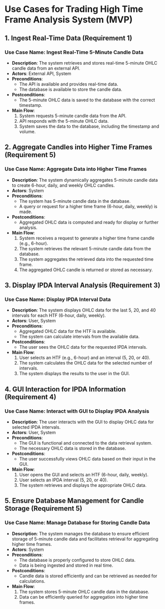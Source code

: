 # Use Cases for Trading High Time Frame Analysis System (MVP)

## 1. Ingest Real-Time Data (Requirement 1)

### Use Case Name: Ingest Real-Time 5-Minute Candle Data
- **Description**: The system retrieves and stores real-time 5-minute OHLC candle data from an external API.
- **Actors**: External API, System
- **Preconditions**:
    - The API is available and provides real-time data.
    - The database is available to store the candle data.
- **Postconditions**:
    - The 5-minute OHLC data is saved to the database with the correct timestamp.
- **Main Flow**:
    1. System requests 5-minute candle data from the API.
    2. API responds with the 5-minute OHLC data.
    3. System saves the data to the database, including the timestamp and volume.

## 2. Aggregate Candles into Higher Time Frames (Requirement 5)

### Use Case Name: Aggregate Data into Higher Time Frames
- **Description**: The system dynamically aggregates 5-minute candle data to create 6-hour, daily, and weekly OHLC candles.
- **Actors**: System
- **Preconditions**:
    - The system has 5-minute candle data in the database.
    - A query or request for a higher time frame (6-hour, daily, weekly) is made.
- **Postconditions**:
    - Aggregated OHLC data is computed and ready for display or further analysis.
- **Main Flow**:
    1. System receives a request to generate a higher time frame candle (e.g., 6-hour).
    2. The system retrieves the relevant 5-minute candle data from the database.
    3. The system aggregates the retrieved data into the requested time frame.
    4. The aggregated OHLC candle is returned or stored as necessary.

## 3. Display IPDA Interval Analysis (Requirement 3)

### Use Case Name: Display IPDA Interval Data
- **Description**: The system displays OHLC data for the last 5, 20, and 40 intervals for each HTF (6-hour, daily, weekly).
- **Actors**: User, System
- **Preconditions**:
    - Aggregated OHLC data for the HTF is available.
    - The system can calculate intervals from the available data.
- **Postconditions**:
    - The user sees the OHLC data for the requested IPDA intervals.
- **Main Flow**:
    1. User selects an HTF (e.g., 6-hour) and an interval (5, 20, or 40).
    2. The system calculates the OHLC data for the selected number of intervals.
    3. The system displays the results to the user in the GUI.

## 4. GUI Interaction for IPDA Information (Requirement 4)

### Use Case Name: Interact with GUI to Display IPDA Analysis
- **Description**: The user interacts with the GUI to display OHLC data for selected IPDA intervals.
- **Actors**: User, System
- **Preconditions**:
    - The GUI is functional and connected to the data retrieval system.
    - The necessary OHLC data is stored in the database.
- **Postconditions**:
    - The user successfully views OHLC data based on their input in the GUI.
- **Main Flow**:
    1. User opens the GUI and selects an HTF (6-hour, daily, weekly).
    2. User selects an IPDA interval (5, 20, or 40).
    3. The system retrieves and displays the appropriate OHLC data.

## 5. Ensure Database Management for Candle Storage (Requirement 5)

### Use Case Name: Manage Database for Storing Candle Data
- **Description**: The system manages the database to ensure efficient storage of 5-minute candle data and facilitates retrieval for aggregating higher time frames.
- **Actors**: System
- **Preconditions**:
    - The database is properly configured to store OHLC data.
    - Data is being ingested and stored in real time.
- **Postconditions**:
    - Candle data is stored efficiently and can be retrieved as needed for calculations.
- **Main Flow**:
    1. The system stores 5-minute OHLC candle data in the database.
    2. Data can be efficiently queried for aggregation into higher time frames.
